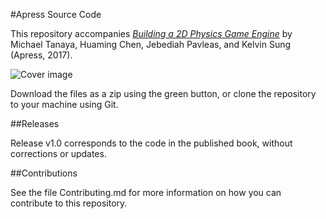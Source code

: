 #Apress Source Code

This repository accompanies [*Building a 2D Physics Game Engine*](http://www.apress.com/9781484225820) by Michael Tanaya, Huaming Chen, Jebediah Pavleas, and Kelvin Sung (Apress, 2017).

![Cover image](9781484225820.jpg)

Download the files as a zip using the green button, or clone the repository to your machine using Git.

##Releases

Release v1.0 corresponds to the code in the published book, without corrections or updates.

##Contributions

See the file Contributing.md for more information on how you can contribute to this repository.
